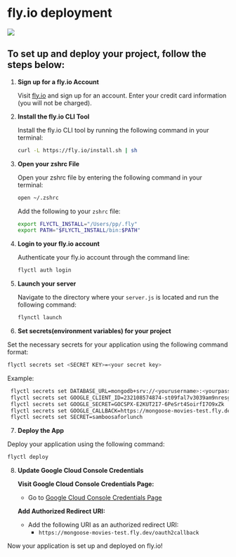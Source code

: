 # fly.io deployment

<img src="https://i.imgur.com/98fJcc7.jpg">

## To set up and deploy your project, follow the steps below:

1. **Sign up for a fly.io Account**

   Visit [fly.io](https://fly.io) and sign up for an account. Enter your credit card information (you will not be charged).

2. **Install the fly.io CLI Tool**

   Install the fly.io CLI tool by running the following command in your terminal:

   ```bash
   curl -L https://fly.io/install.sh | sh
   ```
   
3. **Open your zshrc File**

   Open your zshrc file by entering the following command in your terminal:

   ```bash 
   open ~/.zshrc
   ```

   Add the following to your `zshrc` file:

   ```bash
   export FLYCTL_INSTALL="/Users/pp/.fly"
   export PATH="$FLYCTL_INSTALL/bin:$PATH"
   ```

4. **Login to your fly.io account** 

   Authenticate your fly.io account through the command line:

   ```bash
   flyctl auth login
   ```

5. **Launch your server**

   Navigate to the directory where your `server.js` is located and run the following command:

   ```bash
   flynctl launch
   ```
   
6.  **Set secrets(environment variables) for your project**
   
   Set the necessary secrets for your application using the following command format:

   ```bash
   flyctl secrets set <SECRET KEY>=<your secret key>
   ```

   Example:

  ```bash
   flyctl secrets set DATABASE_URL=mongodb+srv://<yourusername>:<yourpassword>@cluster0.bvo1sdn.mongodb.net/mongoose-movies?retryWrites=true&w=majority
   flyctl secrets set GOOGLE_CLIENT_ID=232108574874-st09fal7v3039am9nresglkv9sa6mb3b.apps.googleusercontent.com
   flyctl secrets set GOOGLE_SECRET=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
   flyctl secrets set GOOGLE_CALLBACK=https://mongoose-movies-test.fly.dev/oauth2callback
   flyctl secrets set SECRET=samboosaforlunch
  ```

7.  **Deploy the App**

   Deploy your application using the following command:

   ```bash
   flyctl deploy
   ```

8. **Update Google Cloud Console Credentials**

     **Visit Google Cloud Console Credentials Page:**
     - Go to [Google Cloud Console Credentials Page](https://console.cloud.google.com/apis/credentials)

     **Add Authorized Redirect URI:**
     - Add the following URI as an authorized redirect URI:
       - `https://mongoose-movies-test.fly.dev/oauth2callback`


Now your application is set up and deployed on fly.io!



